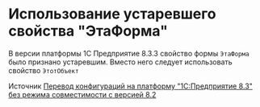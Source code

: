 # Использование устаревшего свойства "ЭтаФорма"

В версии платформы 1С Предприятие 8.3.3 свойство формы ```ЭтаФорма``` было признано устаревшим. Вместо него следует использовать свойство ```ЭтотОбъект```

Источник [Перевод конфигураций на платформу "1С:Предприятие 8.3" без режима совместимости с версией 8.2](https://its.1c.ru/db/metod8dev#content:5293:hdoc:_top:thisform)
